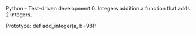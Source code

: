 Python - Test-driven development
0. Integers addition
 a function that adds 2 integers.

Prototype: def add_integer(a, b=98):


